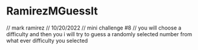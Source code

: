 # RamirezMGuessIt
// mark ramirez 
// 10/20/2022
// mini challenge #8
// you will choose a difficulty and then you i will try to guess a randomly selected number from what ever difficulty you selected
